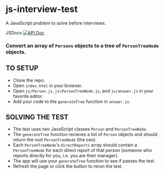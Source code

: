 # js-interview-test
A JavaScript problem to solve before interviews.

JSDocs [![API Doc](https://doclets.io/atsolberg/js-interview-test/master.svg)](https://doclets.io/atsolberg/js-interview-test/master)

### Convert an array of `Persons` objects to a tree of `PersonTreeNode` objects.

## TO SETUP
- Clone the repo.
- Open `index.html` in your browser.
- Open `js/Person.js`, `js\PersonTreeNode.js`, and `js/answer.js` in your favorite editor.
- Add your code to the `generateTree` function in `answer.js`.

## SOLVING THE TEST
- The test uses two JavaScript classes `Person` and `PersonTreeNode`.
- The `generateTree` function recieves a list of `Person` objects and should return the root `PersonTreeNode` (the ceo).
- Each `PersonTreeNode`'s `directReports` array should contain a `PersonTreeNode` for each direct report of that person (someone who reports directly for you, i.e. you are their manager).
- The app will use your `generateTree` function to see if passes the test.
- Refresh the page or click the button to rerun the test.
